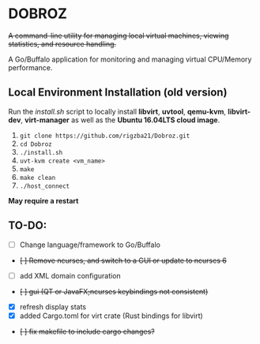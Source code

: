 DOBROZ
=========
~~A command-line utility for managing local virtual machines, viewing statistics, and resource handling.~~

A Go/Buffalo application for monitoring and managing virtual CPU/Memory performance. 

Local Environment Installation (old version) 
------------------------------
Run the *install.sh* script to locally install **libvirt**, **uvtool**, **qemu-kvm**, **libvirt-dev**, **virt-manager** as well as the **Ubuntu 16.04LTS cloud image**.
1. ```git clone https://github.com/rigzba21/Dobroz.git```
2. ```cd Dobroz```
3. ```./install.sh```
4. ```uvt-kvm create <vm_name>```
5. ```make```
6. ```make clean```
7. ```./host_connect```

**May require a restart**

TO-DO:
--------
- [ ] Change language/framework to Go/Buffalo 
- ~~[ ] Remove ncurses, and switch to a GUI or update to ncurses 6~~
- [ ] add XML domain configuration
- ~~[ ] gui (QT or JavaFX;ncurses keybindings not consistent)~~
- [x] refresh display stats
- [x] added Cargo.toml for virt crate (Rust bindings for libvirt)
- ~~[ ] fix makefile to include cargo changes?~~
